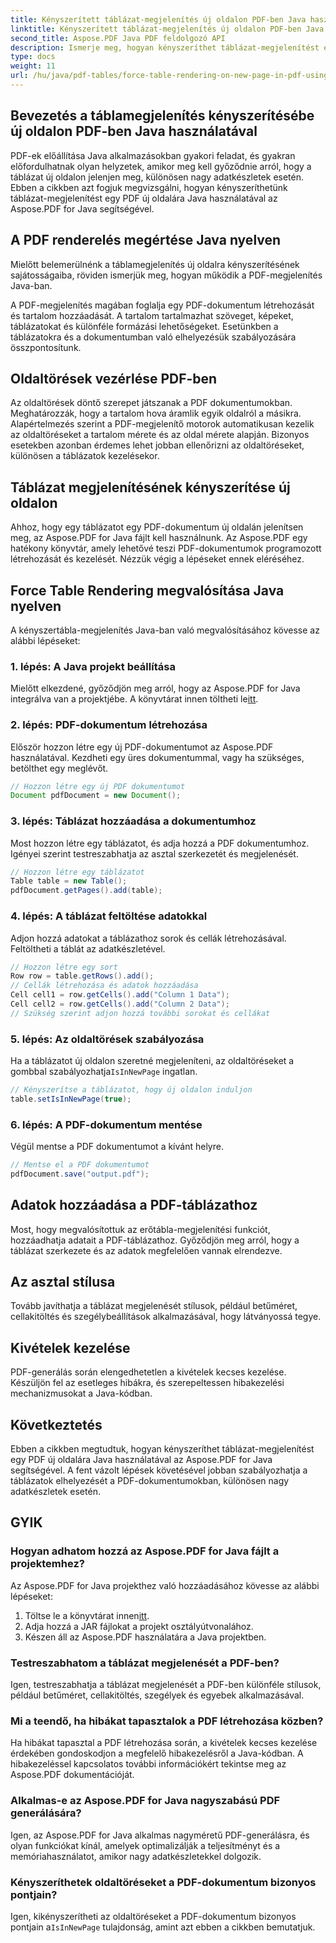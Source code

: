```yaml
---
title: Kényszerített táblázat-megjelenítés új oldalon PDF-ben Java használatával
linktitle: Kényszerített táblázat-megjelenítés új oldalon PDF-ben Java használatával
second_title: Aspose.PDF Java PDF feldolgozó API
description: Ismerje meg, hogyan kényszeríthet táblázat-megjelenítést egy új PDF-oldalon Java használatával az Aspose.PDF fájlban. Ez a lépésenkénti útmutató forráskódot és szakértői tippeket tartalmaz a PDF-dokumentumok pontos formázásához.
type: docs
weight: 11
url: /hu/java/pdf-tables/force-table-rendering-on-new-page-in-pdf-using-java/
---
```


## Bevezetés a táblamegjelenítés kényszerítésébe új oldalon PDF-ben Java használatával

PDF-ek előállítása Java alkalmazásokban gyakori feladat, és gyakran előfordulhatnak olyan helyzetek, amikor meg kell győződnie arról, hogy a táblázat új oldalon jelenjen meg, különösen nagy adatkészletek esetén. Ebben a cikkben azt fogjuk megvizsgálni, hogyan kényszeríthetünk táblázat-megjelenítést egy PDF új oldalára Java használatával az Aspose.PDF for Java segítségével.

## A PDF renderelés megértése Java nyelven

Mielőtt belemerülnénk a táblamegjelenítés új oldalra kényszerítésének sajátosságaiba, röviden ismerjük meg, hogyan működik a PDF-megjelenítés Java-ban.

A PDF-megjelenítés magában foglalja egy PDF-dokumentum létrehozását és tartalom hozzáadását. A tartalom tartalmazhat szöveget, képeket, táblázatokat és különféle formázási lehetőségeket. Esetünkben a táblázatokra és a dokumentumban való elhelyezésük szabályozására összpontosítunk.

## Oldaltörések vezérlése PDF-ben

Az oldaltörések döntő szerepet játszanak a PDF dokumentumokban. Meghatározzák, hogy a tartalom hova áramlik egyik oldalról a másikra. Alapértelmezés szerint a PDF-megjelenítő motorok automatikusan kezelik az oldaltöréseket a tartalom mérete és az oldal mérete alapján. Bizonyos esetekben azonban érdemes lehet jobban ellenőrizni az oldaltöréseket, különösen a táblázatok kezelésekor.

## Táblázat megjelenítésének kényszerítése új oldalon

Ahhoz, hogy egy táblázatot egy PDF-dokumentum új oldalán jelenítsen meg, az Aspose.PDF for Java fájlt kell használnunk. Az Aspose.PDF egy hatékony könyvtár, amely lehetővé teszi PDF-dokumentumok programozott létrehozását és kezelését. Nézzük végig a lépéseket ennek eléréséhez.

## Force Table Rendering megvalósítása Java nyelven

A kényszertábla-megjelenítés Java-ban való megvalósításához kövesse az alábbi lépéseket:

### 1. lépés: A Java projekt beállítása

 Mielőtt elkezdené, győződjön meg arról, hogy az Aspose.PDF for Java integrálva van a projektjébe. A könyvtárat innen töltheti le[itt](https://releases.aspose.com/pdf/java/).

### 2. lépés: PDF-dokumentum létrehozása

Először hozzon létre egy új PDF-dokumentumot az Aspose.PDF használatával. Kezdheti egy üres dokumentummal, vagy ha szükséges, betölthet egy meglévőt.

```java
// Hozzon létre egy új PDF dokumentumot
Document pdfDocument = new Document();
```

### 3. lépés: Táblázat hozzáadása a dokumentumhoz

Most hozzon létre egy táblázatot, és adja hozzá a PDF dokumentumhoz. Igényei szerint testreszabhatja az asztal szerkezetét és megjelenését.

```java
// Hozzon létre egy táblázatot
Table table = new Table();
pdfDocument.getPages().add(table);
```

### 4. lépés: A táblázat feltöltése adatokkal

Adjon hozzá adatokat a táblázathoz sorok és cellák létrehozásával. Feltöltheti a táblát az adatkészletével.

```java
// Hozzon létre egy sort
Row row = table.getRows().add();
// Cellák létrehozása és adatok hozzáadása
Cell cell1 = row.getCells().add("Column 1 Data");
Cell cell2 = row.getCells().add("Column 2 Data");
// Szükség szerint adjon hozzá további sorokat és cellákat
```

### 5. lépés: Az oldaltörések szabályozása

 Ha a táblázatot új oldalon szeretné megjeleníteni, az oldaltöréseket a gombbal szabályozhatja`IsInNewPage` ingatlan.

```java
// Kényszerítse a táblázatot, hogy új oldalon induljon
table.setIsInNewPage(true);
```

### 6. lépés: A PDF-dokumentum mentése

Végül mentse a PDF dokumentumot a kívánt helyre.

```java
// Mentse el a PDF dokumentumot
pdfDocument.save("output.pdf");
```

## Adatok hozzáadása a PDF-táblázathoz

Most, hogy megvalósítottuk az erőtábla-megjelenítési funkciót, hozzáadhatja adatait a PDF-táblázathoz. Győződjön meg arról, hogy a táblázat szerkezete és az adatok megfelelően vannak elrendezve.

## Az asztal stílusa

Tovább javíthatja a táblázat megjelenését stílusok, például betűméret, cellakitöltés és szegélybeállítások alkalmazásával, hogy látványossá tegye.

## Kivételek kezelése

PDF-generálás során elengedhetetlen a kivételek kecses kezelése. Készüljön fel az esetleges hibákra, és szerepeltessen hibakezelési mechanizmusokat a Java-kódban.

## Következtetés

Ebben a cikkben megtudtuk, hogyan kényszeríthet táblázat-megjelenítést egy PDF új oldalára Java használatával az Aspose.PDF for Java segítségével. A fent vázolt lépések követésével jobban szabályozhatja a táblázatok elhelyezését a PDF-dokumentumokban, különösen nagy adatkészletek esetén.

## GYIK

### Hogyan adhatom hozzá az Aspose.PDF for Java fájlt a projektemhez?

Az Aspose.PDF for Java projekthez való hozzáadásához kövesse az alábbi lépéseket:
1.  Töltse le a könyvtárat innen[itt](https://releases.aspose.com/pdf/java/).
2. Adja hozzá a JAR fájlokat a projekt osztályútvonalához.
3. Készen áll az Aspose.PDF használatára a Java projektben.

### Testreszabhatom a táblázat megjelenését a PDF-ben?

Igen, testreszabhatja a táblázat megjelenését a PDF-ben különféle stílusok, például betűméret, cellakitöltés, szegélyek és egyebek alkalmazásával.

### Mi a teendő, ha hibákat tapasztalok a PDF létrehozása közben?

Ha hibákat tapasztal a PDF létrehozása során, a kivételek kecses kezelése érdekében gondoskodjon a megfelelő hibakezelésről a Java-kódban. A hibakezeléssel kapcsolatos további információkért tekintse meg az Aspose.PDF dokumentációját.

### Alkalmas-e az Aspose.PDF for Java nagyszabású PDF generálására?

Igen, az Aspose.PDF for Java alkalmas nagyméretű PDF-generálásra, és olyan funkciókat kínál, amelyek optimalizálják a teljesítményt és a memóriahasználatot, amikor nagy adatkészletekkel dolgozik.

### Kényszeríthetek oldaltöréseket a PDF-dokumentum bizonyos pontjain?

 Igen, kikényszerítheti az oldaltöréseket a PDF-dokumentum bizonyos pontjain a`IsInNewPage` tulajdonság, amint azt ebben a cikkben bemutatjuk.